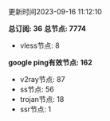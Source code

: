 更新时间2023-09-16 11:12:10

**总订阅: 36**
**总节点: 7774**
- vless节点: 8

**google ping有效节点: 162**
- v2ray节点: 87
- ss节点: 56
- trojan节点: 18
- ssr节点: 1
